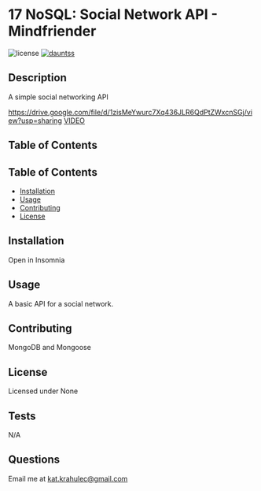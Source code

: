 # 17 NoSQL: Social Network API - Mindfriender
![license](https://img.shields.io/badge/License-None-blue) 
[![dauntss](https://img.shields.io/badge/created_by-dauntss-deeppink)](http://github.com/dauntss)

## Description

A simple social networking API

https://drive.google.com/file/d/1zisMeYwurc7Xq436JLR6QdPtZWxcnSGj/view?usp=sharing
[VIDEO](https://drive.google.com/file/d/1zisMeYwurc7Xq436JLR6QdPtZWxcnSGj/view?usp=sharing)

## Table of Contents

## Table of Contents

- [Installation](#installation)
- [Usage](#usage)
- [Contributing](#contributing)
- [License](#license)

## Installation

Open in Insomnia

## Usage

A basic API for a social network.

## Contributing

MongoDB and Mongoose

## License 

Licensed under None

## Tests

N/A

## Questions
Email me at [kat.krahulec@gmail.com](kat.krahulec@gmail.com)